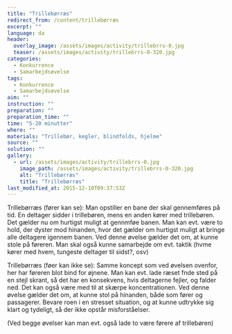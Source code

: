 ```yaml
---
title: "Trillebørræs"
redirect_from: /content/trillebørræs
excerpt: ""
language: da
header:
  overlay_image: /assets/images/activity/trillebrrs-0.jpg
  teaser: /assets/images/activity/trillebrrs-0-320.jpg
categories: 
  - Konkurrence
  - Samarbejdsøvelse
tags: 
  - Konkurrence
  - Samarbejdsøvelse
aim: ""
instruction: ""
preparation: ""
preparation_time: ""
time: "5-20 minutter"
where: ""
materials: "Trillebør, kegler, blindfolds, hjelme"
source: ""
solution: ""
gallery:
  - url: /assets/images/activity/trillebrrs-0.jpg
    image_path: /assets/images/activity/trillebrrs-0-320.jpg
    alt: "Trillebørræs"
    title: "Trillebørræs"
last_modified_at: 2015-12-10T09:37:53Z
---
```

Trillebørræs (fører kan se): Man opstiller en bane der skal gennemføres på tid. En deltager sidder i trillebøren, mens en anden kører med trillebøren. Det gælder nu om hurtigst muligt at gennmføe banen. Man kan evt. være to hold, der dyster mod hinanden, hvor det gælder om hurtigst muligt at bringe alle deltagere igennem banen. Ved denne øvelse gælder det om, at kunne stole på føreren. Man skal også kunne samarbejde om evt. taktik (hvme kører med hvem, tungeste deltager til sidst?, osv)

Trillebørræs (føer kan ikke se): Samme koncept som ved øvelsen ovenfor, her har føreren blot bind for øjnene. Man kan evt. lade ræset fnde sted på en stejl skrant, så det har en konsekvens, hvis deltagerne fejler, og falder ned. Det kan også være med til at skærpe koncentrationen. Ved denne øvelse gælder det om, at kunne stol på hinanden, både som fører og passagerer. Bevare roen i en stresset situation, og at kunne udtrykke sig klart og tydeligt, så der ikke opstår misforståelser.

(Ved begge øvelser kan man evt. også lade to være førere af trillebøren)

